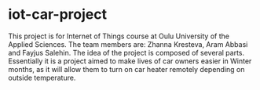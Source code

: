 # iot-car-project
This project is for Internet of Things course at Oulu University of the Applied Sciences. The team members are: Zhanna Kresteva, Aram Abbasi and Fayjus Salehin. The idea of the project is composed of several parts. Essentially it is a project aimed to make lives of car owners easier in Winter months, as it will allow them to turn on car heater remotely depending on outside temperature.
